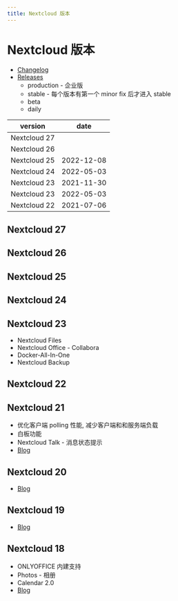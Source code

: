 ```yaml
---
title: Nextcloud 版本
---
```


# Nextcloud 版本

- [Changelog](https://nextcloud.com/changelog/)
- [Releases](https://nextcloud.com/release-channels/)
  - production - 企业版
  - stable - 每个版本有第一个 minor fix 后才进入 stable
  - beta
  - daily

| version      | date       |
| ------------ | ---------- |
| Nextcloud 27 |            |
| Nextcloud 26 |            |
| Nextcloud 25 | 2022-12-08 |
| Nextcloud 24 | 2022-05-03 |
| Nextcloud 23 | 2021-11-30 |
| Nextcloud 23 | 2022-05-03 |
| Nextcloud 22 | 2021-07-06 |

## Nextcloud 27

## Nextcloud 26

## Nextcloud 25

## Nextcloud 24

## Nextcloud 23

- Nextcloud Files
- Nextcloud Office - Collabora
- Docker-All-In-One
- Nextcloud Backup

## Nextcloud 22

## Nextcloud 21

- 优化客户端 polling 性能, 减少客户端和和服务端负载
- 白板功能
- Nextcloud Talk - 消息状态提示
- [Blog](https://nextcloud.com/blog/nextcloud-hub-21-out-with-up-to-10x-better-performance-whiteboard-and-more-collaboration-features/)

## Nextcloud 20

- [Blog](https://nextcloud.com/blog/nextcloud-hub-20-debuts-dashboard-unifies-search-and-notifications-integrates-with-other-technologies/)

## Nextcloud 19

- [Blog](https://nextcloud.com/blog/nextcloud-hub-brings-productivity-to-home-office/)

## Nextcloud 18

- ONLYOFFICE 内建支持
- Photos - 相册
- Calendar 2.0
- [Blog](https://nextcloud.com/blog/the-new-standard-in-on-premises-team-collaboration-nextcloud-hub/)
